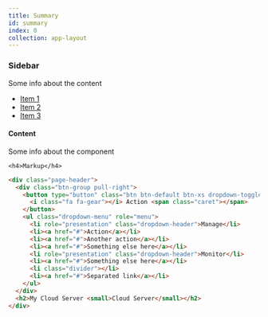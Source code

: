 ```yaml
---
title: Summary
id: summary
index: 0
collection: app-layout
---
```

<div class="row">
  <div class="col-md-3">
    <h3>Sidebar</h3>
    <p>Some info about the content</p>
    <ul>
      <li><a href="#">Item 1</a></li>
      <li><a href="#">Item 2</a></li>
      <li><a href="#">Item 3</a></li>
    </ul>
  </div>
  <div class="col-md-9">
    <h4>Content</h4>
      <span>Some info about the component</span>

    <h4>Markup</h4>
```html
<div class="page-header">
  <div class="btn-group pull-right">
    <button type="button" class="btn btn-default btn-xs dropdown-toggle" data-toggle="dropdown">
      <i class="fa fa-gear"></i> Action <span class="caret"></span>
    </button>
    <ul class="dropdown-menu" role="menu">
      <li role="presentation" class="dropdown-header">Manage</li>
      <li><a href="#">Action</a></li>
      <li><a href="#">Another action</a></li>
      <li><a href="#">Something else here</a></li>
      <li role="presentation" class="dropdown-header">Monitor</li>
      <li><a href="#">Something else here</a></li>
      <li class="divider"></li>
      <li><a href="#">Separated link</a></li>
    </ul>
  </div>
  <h2>My Cloud Server <small>Cloud Server</small></h2>
</div>
```
  </div>
</div>